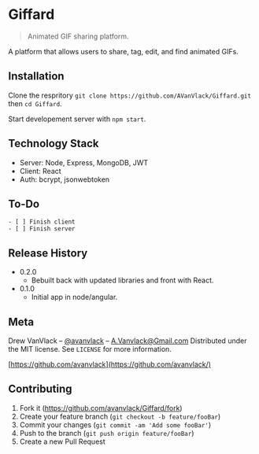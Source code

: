 # Giffard

> Animated GIF sharing platform.

A platform that allows users to share, tag, edit, and find animated GIFs.

## Installation

Clone the respritory `git clone https://github.com/AVanVlack/Giffard.git` then `cd Giffard`.

Start developement server with `npm start`.

## Technology Stack

- Server: Node, Express, MongoDB, JWT
- Client: React
- Auth: bcrypt, jsonwebtoken

## To-Do

```
- [ ] Finish client
- [ ] Finish server
```

## Release History

- 0.2.0
  - Bebuilt back with updated libraries and front with React.
- 0.1.0
  - Initial app in node/angular.

## Meta

Drew VanVlack – [@avanvlack](https://twitter.com/avanvlack) – A.Vanvlack@Gmail.com
Distributed under the MIT license. See `LICENSE` for more information.

[https://github.com/avanvlack](https://github.com/avanvlack/)

## Contributing

1. Fork it (<https://github.com/avanvlack/Giffard/fork>)
2. Create your feature branch (`git checkout -b feature/fooBar`)
3. Commit your changes (`git commit -am 'Add some fooBar'`)
4. Push to the branch (`git push origin feature/fooBar`)
5. Create a new Pull Request

